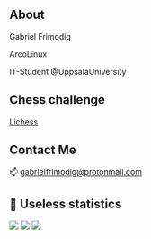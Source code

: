 ## About

Gabriel Frimodig

ArcoLinux

IT-Student @UppsalaUniversity


## Chess challenge
[Lichess](https://lichess.org/@/gwbe)

## Contact Me

📫 gabrielfrimodig@protonmail.com

## 🧮 Useless statistics

[![](https://github-profile-summary-cards.vercel.app/api/cards/profile-details?username=gabrielfrimodig&theme=nord_dark)](https://github.com/gabrielfrimodig/)
[![](https://github-profile-summary-cards.vercel.app/api/cards/repos-per-language?username=gabrielfrimodig&theme=nord_dark)](https://github.com/gabrielfrimodig/) [![](https://github-profile-summary-cards.vercel.app/api/cards/stats?username=gabrielfrimodig&theme=nord_dark)](https://github.com/gabrielfrimodig/)

<!--
**gabrielfrimodig/gabrielfrimodig** is a ✨ _special_ ✨ repository because its `README.md` (this file) appears on your GitHub profile.

<p>&nbsp;<img src="https://github-readme-stats.vercel.app/api?username=gabrielfrimodig&show_icons=true&theme=rose_pine&locale=en" alt="max-0406" /></p>

Here are some ideas to get you started:

- 🔭 I’m currently working on ...
- 🌱 I’m currently learning ...
- 👯 I’m looking to collaborate on ...
- 🤔 I’m looking for help with ...
- 💬 Ask me about ...
- 📫 How to reach me: ...
- 😄 Pronouns: ...
- ⚡ Fun fact: ...
-->
